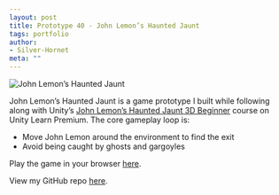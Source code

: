 ```yaml
---
layout: post
title: Prototype 40 - John Lemon’s Haunted Jaunt
tags: portfolio
author:
- Silver-Hornet
meta: ""
---
```


![John Lemon’s Haunted Jaunt]({{site.url}}/john-lemons-haunted-jaunt.gif)

John Lemon’s Haunted Jaunt is a game prototype I built while following along with Unity’s [John Lemon’s Haunted Jaunt 3D Beginner](https://learn.unity.com/project/john-lemon-s-haunted-jaunt-3d-beginner) course on Unity Learn Premium. The core gameplay loop is:

- Move John Lemon around the environment to find the exit
- Avoid being caught by ghosts and gargoyles

Play the game in your browser [here](https://play.unity.com/mg/other/john-lemon-s-haunted-jaunt-11).

View my GitHub repo [here](https://github.com/silver-hornet/john-lemons-haunted-jaunt).